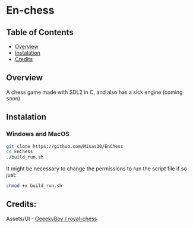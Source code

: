# En-chess

## Table of Contents
* [Overview](#Overview)
* [Instalation](#Instalation)
* [Credits](#Credits)

## Overview
A chess game made with SDL2 in C, and also has a sick engine (coming soon)

## Instalation
### Windows and MacOS

```bash
git clone https://github.com/Misas10/EnChess
cd EnChess
./build_run.sh
```

It might be necessary to change the permissions to run the script file
if so just:
```bash
chmod +x build_run.sh
```

## Credits: 
Assets/UI - [GeeekyBoy / royal-chess](https://github.com/GeeekyBoy/royal-chess/tree/main)


